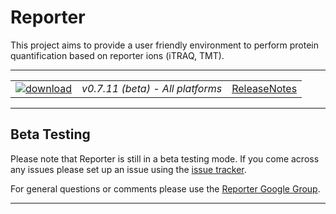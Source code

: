 # Reporter #

This project aims to provide a user friendly environment to perform protein quantification based on reporter ions (iTRAQ, TMT).

---

|   |   |   |
| :------------------------- | :---------------: | :--: |
| [![download](https://github.com/compomics/reporter/wiki/images/download_button.png)](http://genesis.ugent.be/maven2/eu/isas/reporter/Reporter/0.7.11/Reporter-0.7.11.zip) | *v0.7.11 (beta) - All platforms* | [ReleaseNotes](https://github.com/compomics/reporter/wiki/ReleaseNotes) |

---

## Beta Testing ##

Please note that Reporter is still in a beta testing mode. If you come across any issues please set up an issue using the [issue tracker](https://github.com/compomics/reporter/issues).

For general questions or comments please use the [Reporter Google Group](https://groups.google.com/forum/#!forum/reporter_software).

---
